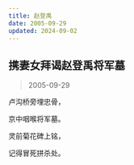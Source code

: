 ```yaml
---
title: 赵登禹
date: 2005-09-29
updated: 2024-09-02
---
```


## 携妻女拜谒赵登禹将军墓 ##

> 2005-09-29

卢沟桥旁埋忠骨，

京中咽喉将军墓。

灵前菊花碑上铭，

记得冒死拼杀处。